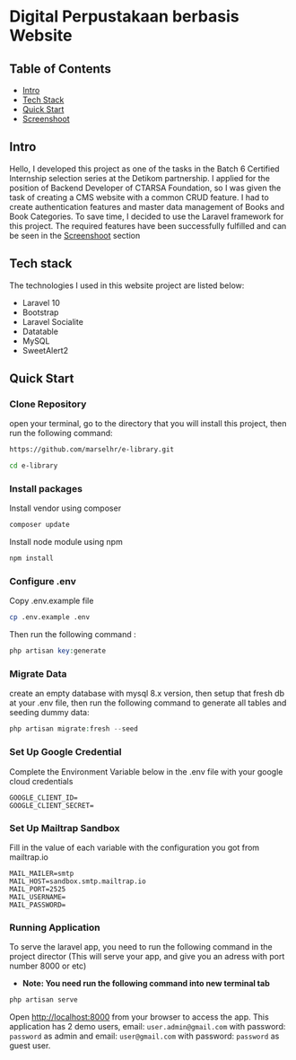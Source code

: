 
# Digital Perpustakaan berbasis Website

## Table of Contents

-   [Intro](#item1)
-   [Tech Stack](#item2)
-   [Quick Start](#item3)
-   [Screenshoot](#item4)

<a name="item1"></a>

## Intro

Hello, I developed this project as one of the tasks in the Batch 6 Certified Internship selection series at the Detikom partnership. I applied for the position of Backend Developer of CTARSA Foundation, so I was given the task of creating a CMS website with a common CRUD feature. I had to create authentication features and master data management of Books and Book Categories. To save time, I decided to use the Laravel framework for this project. The required features have been successfully fulfilled and can be seen in the [Screenshoot](#item4) section 

<a name="item2"></a>

## Tech stack

The technologies I used in this website project are listed below:

-   Laravel 10
-   Bootstrap
-   Laravel Socialite
-   Datatable
-   MySQL
-   SweetAlert2

<a name="item3"></a>

## Quick Start

### Clone Repository

open your terminal, go to the directory that you will install this project, then run the following command:

```bash
https://github.com/marselhr/e-library.git

cd e-library
```

### Install packages

Install vendor using composer

```bash
composer update
```

Install node module using npm

```bash
npm install
```

### Configure .env

Copy .env.example file

```bash
cp .env.example .env
```

Then run the following command :

```php
php artisan key:generate
```

### Migrate Data

create an empty database with mysql 8.x version, then setup that fresh db at your .env file, then run the following command to generate all tables and seeding dummy data:

```php
php artisan migrate:fresh --seed
```

### Set Up Google Credential
Complete the Environment Variable below in the .env file with your google cloud credentials
```
GOOGLE_CLIENT_ID=
GOOGLE_CLIENT_SECRET=
```
### Set Up Mailtrap Sandbox
Fill in the value of each variable with the configuration you got from mailtrap.io
```
MAIL_MAILER=smtp
MAIL_HOST=sandbox.smtp.mailtrap.io
MAIL_PORT=2525
MAIL_USERNAME=
MAIL_PASSWORD=
```
### Running Application

To serve the laravel app, you need to run the following command in the project director (This will serve your app, and give you an adress with port number 8000 or etc)

-   **Note: You need run the following command into new terminal tab**

```php
php artisan serve
```

Open [http://localhost:8000](http://localhost:8000) from your browser to access the app. This application has 2 demo users, email: `user.admin@gmail.com` with password: ``password`` as admin and email: ``user@gmail.com`` with password: `password` as guest user. 


